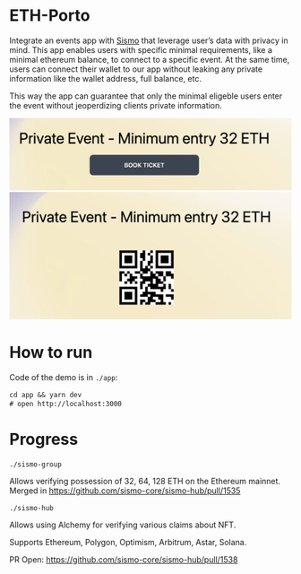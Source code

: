 # ETH-Porto

Integrate an events app with [Sismo](https://docs.sismo.io/sismo-docs/) that
leverage user’s data with privacy in mind. This app enables users with specific
minimal requirements, like a minimal ethereum balance, to connect to a specific
event. At the same time, users can connect their wallet to our app without
leaking any private information like the wallet address, full balance, etc.

This way the app can guarantee that only the minimal eligeble users enter the
event without jeoperdizing clients private information.


![img1](./img1.jpg)
![img2](./img2.jpg)

# How to run

Code of the demo is in `./app`:

```
cd app && yarn dev
# open http://localhost:3000
```

# Progress

```
./sismo-group
```

Allows verifying possession of 32, 64, 128 ETH on the Ethereum mainnet.
Merged in https://github.com/sismo-core/sismo-hub/pull/1535

```
./sismo-hub
```

Allows using Alchemy for verifying various claims about NFT.

Supports Ethereum, Polygon, Optimism, Arbitrum, Astar, Solana.

PR Open: https://github.com/sismo-core/sismo-hub/pull/1538
